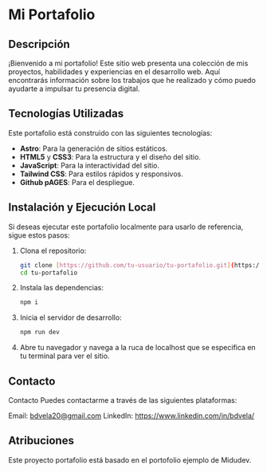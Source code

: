 # Mi Portafolio

## Descripción

¡Bienvenido a mi portafolio! Este sitio web presenta una colección de mis proyectos, habilidades y experiencias en el desarrollo web. Aquí encontrarás información sobre los trabajos que he realizado y cómo puedo ayudarte a impulsar tu presencia digital.

## Tecnologías Utilizadas

Este portafolio está construido con las siguientes tecnologías:

- **Astro**: Para la generación de sitios estáticos.
- **HTML5** y **CSS3**: Para la estructura y el diseño del sitio.
- **JavaScript**: Para la interactividad del sitio.
- **Tailwind CSS**: Para estilos rápidos y responsivos.
- **Github pAGES**: Para el despliegue.

## Instalación y Ejecución Local

Si deseas ejecutar este portafolio localmente para usarlo de referencia, sigue estos pasos:

1. Clona el repositorio:
   ```bash
   git clone [https://github.com/tu-usuario/tu-portafolio.git](https://github.com/bdvela/bdvela.github.io.git)
   cd tu-portafolio
   ```

2. Instala las dependencias:
   ```bash
   npm i
   ```

3. Inicia el servidor de desarrollo:
   ```bash
   npm run dev
   ```

3. Abre tu navegador y navega a la ruca de localhost que se especifica en tu terminal para ver el sitio.

## Contacto

Contacto
Puedes contactarme a través de las siguientes plataformas:

Email: bdvela20@gmail.com
LinkedIn: https://www.linkedin.com/in/bdvela/

## Atribuciones
Este proyecto portafolio está basado en el portofolio ejemplo de Midudev.

